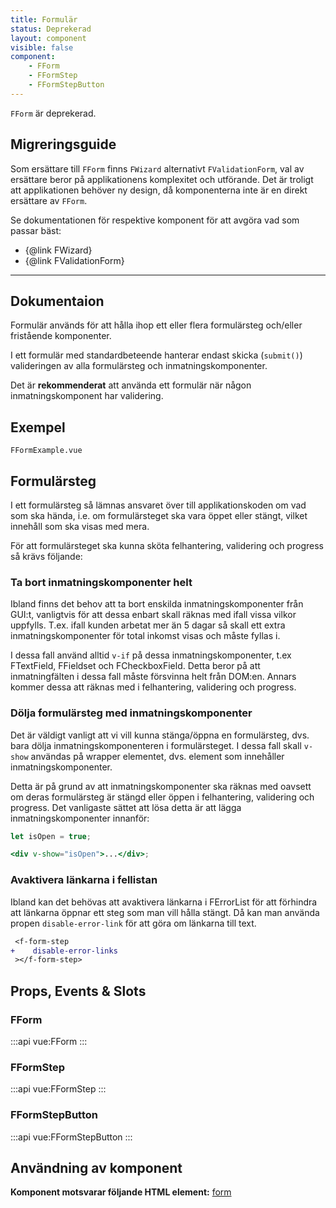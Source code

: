 ```yaml
---
title: Formulär
status: Deprekerad
layout: component
visible: false
component:
    - FForm
    - FFormStep
    - FFormStepButton
---
```


`FForm` är deprekerad.

## Migreringsguide

Som ersättare till `FForm` finns `FWizard` alternativt `FValidationForm`, val av ersättare beror på applikationens komplexitet och utförande. Det är troligt att applikationen behöver ny design, då komponenterna inte är en direkt ersättare av `FForm`.

Se dokumentationen för respektive komponent för att avgöra vad som passar bäst:

-   {@link FWizard}
-   {@link FValidationForm}

---

## Dokumentaion

Formulär används för att hålla ihop ett eller flera formulärsteg och/eller fristående komponenter.

I ett formulär med standardbeteende hanterar endast skicka (`submit()`) valideringen av alla formulärsteg och inmatningskomponenter.

Det är **rekommenderat** att använda ett formulär när någon inmatningskomponent har validering.

## Exempel

```import
FFormExample.vue
```

## Formulärsteg

I ett formulärsteg så lämnas ansvaret över till applikationskoden om vad som ska hända, i.e. om formulärsteget ska vara öppet eller stängt, vilket innehåll som ska visas med mera.

För att formulärsteget ska kunna sköta felhantering, validering och progress så krävs följande:

### Ta bort inmatningskomponenter helt

Ibland finns det behov att ta bort enskilda inmatningskomponenter från GUI:t, vanligtvis för att dessa enbart skall räknas med ifall vissa vilkor uppfylls.
T.ex. ifall kunden arbetat mer än 5 dagar så skall ett extra inmatningskomponenter för total inkomst visas och måste fyllas i.

I dessa fall använd alltid `v-if` på dessa inmatningskomponenter, t.ex FTextField, FFieldset och FCheckboxField.
Detta beror på att inmatningfälten i dessa fall måste försvinna helt från DOM:en. Annars kommer dessa att räknas med i felhantering, validering och progress.

### Dölja formulärsteg med inmatningskomponenter

Det är väldigt vanligt att vi vill kunna stänga/öppna en formulärsteg, dvs. bara dölja inmatningskomponenteren i formulärsteget.
I dessa fall skall `v-show` användas på wrapper elementet, dvs. element som innehåller inmatningskomponenter.

Detta är på grund av att inmatningskomponenter ska räknas med oavsett om deras formulärsteg är stängd eller öppen i felhantering, validering och progress.
Det vanligaste sättet att lösa detta är att lägga inmatningskomponenter innanför:

```jsx
let isOpen = true;

<div v-show="isOpen">...</div>;
```

### Avaktivera länkarna i fellistan

Ibland kan det behövas att avaktivera länkarna i FErrorList för att förhindra att länkarna öppnar ett steg som man vill hålla stängt.
Då kan man använda propen `disable-error-link` för att göra om länkarna till text.

```diff
 <f-form-step
+    disable-error-links
 ></f-form-step>
```

## Props, Events & Slots

### FForm

:::api
vue:FForm
:::

### FFormStep

:::api
vue:FFormStep
:::

### FFormStepButton

:::api
vue:FFormStepButton
:::

## Användning av komponent

**Komponent motsvarar följande HTML element:** [form](https://developer.mozilla.org/en-US/docs/Web/HTML/Element/form)
